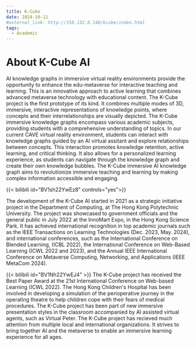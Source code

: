 ```yaml
---
title: K-Cube
date: 2024-10-11
#external_link: http://158.132.8.148/kcube/index.html
tags:
  - Academic
---
```


# About K-Cube AI
AI knowledge graphs in immersive virtual reality environments provide the opportunity to enhance the edu-metaverse for interactive teaching and learning. This is an innovative approach to active learning that combines advanced metaverse technology with educational content. The K-Cube project is the first prototype of its kind. It combines multiple modes of 3D, immersive, interactive representations of knowledge points, where concepts and their interrelationships are visually depicted. The K-Cube immersive knowledge graphs encompass various academic subjects, providing students with a comprehensive understanding of topics. In our current CAVE virtual reality environment, students can interact with knowledge graphs guided by an AI virtual assitant and explore relationships between concepts. This interaction promotes knowledge retention, active learning, and critical thinking. It also allows for a personalized learning experience, as students can navigate through the knowledge graph and create their own knowledge bubbles. The K-Cube immersive AI knowledge graph aims to revolutionize immersive teaching and learning by making complex information accessible and engaging.

{{< bilibili id="BV1sh22YwEz8" controls="yes">}} 

The development of the K-Cube AI started in 2021 as a strategic initiative project in the Department of Computing, at The Hong Kong Polytechnic University. The project was showcased to government officials and the general public in July 2022 at the InnoMart Expo, in the Hong Kong Science Park. It has achieved international recognition in top academic journals such as the IEEE Transactions on Learning Technologies (Dec. 2023, May. 2024), and international conferences, such as the International Conference on Blended Learning, (ICBL 2022), the International Conference on Web-Based Learning (ICWL 2022 and 2023), and the Annual IEEE International Conference on Metaverse Computing, Networking, and Applications (IEEE MetaCom 2024).

{{< bilibili id="BV1Nh22YwEJ4" >}}
The K-Cube project has received the Best Paper Award at the 21st International Conference on Web-based Learning (ICWL 2022). The Hong Kong Children's Hospital has been involved in developing a simulation of the perioperative journey in the operating theatre to help children cope with their fears of medical procedures. The K-Cube project has been part of new immersive presentation styles in the classroom accompanied by AI assisted virtual agents, such as Virtual Peter. The K-Cube project has recieved much attention from multiple local and international organizations. It strives to bring together AI and the metaverse to enable an immersive learning experience for all ages.